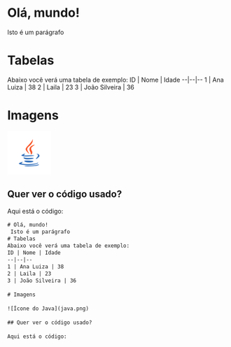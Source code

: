 # Olá, mundo!
 Isto é um parágrafo
# Tabelas
Abaixo você verá uma tabela de exemplo:
ID | Nome | Idade
--|--|--
1 | Ana Luiza | 38
2 | Laila | 23
3 | João Silveira | 36

# Imagens

![Ícone do Java](java.png)

## Quer ver o código usado?

Aqui está o código:
```
# Olá, mundo!
 Isto é um parágrafo
# Tabelas
Abaixo você verá uma tabela de exemplo:
ID | Nome | Idade
--|--|--
1 | Ana Luiza | 38
2 | Laila | 23
3 | João Silveira | 36

# Imagens

![Ícone do Java](java.png)

## Quer ver o código usado?

Aqui está o código:

```
